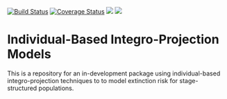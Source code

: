 [![Build Status](https://travis-ci.org/noamross/ibipm.svg)](https://travis-ci.org/noamross/ibipm)
[![Coverage Status](https://coveralls.io/repos/noamross/ibipm/badge.png?style=flat)](https://coveralls.io/r/noamross/ibipm)
[![](https://img.shields.io/packagist/l/doctrine/orm.svg)](https://github.com/noamross/ibipm/blob/master/LICENSE.md)
[![](https://licensebuttons.net/l/by/3.0/80x15.png)](https://github.com/noamross/ibipm/blob/master/LICENSE.md)

# Individual-Based Integro-Projection Models

This is a repository for an in-development package using  individual-based 
integro-projection techniques to to model extinction risk for stage-structured
populations.
